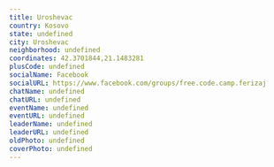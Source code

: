 ```yaml
---
title: Uroshevac
country: Kosovo
state: undefined
city: Uroshevac
neighborhood: undefined
coordinates: 42.3701844,21.1483281
plusCode: undefined
socialName: Facebook
socialURL: https://www.facebook.com/groups/free.code.camp.ferizaj
chatName: undefined
chatURL: undefined
eventName: undefined
eventURL: undefined
leaderName: undefined
leaderURL: undefined
oldPhoto: undefined
coverPhoto: undefined
---
```

